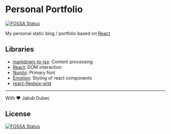# Personal Portfolio
[![FOSSA Status](https://app.fossa.io/api/projects/git%2Bgithub.com%2FSibyx%2Fsibyx-react.svg?type=shield)](https://app.fossa.io/projects/git%2Bgithub.com%2FSibyx%2Fsibyx-react?ref=badge_shield)


My personal static blog / portfolio based on [React](https://reactjs.org/)

## Libraries

- [markdown-to-jsx](https://github.com/mdx-js/mdx): Content processing
- [React](https://reactjs.org/): DOM interaction
- [Nunito](https://www.npmjs.com/package/typeface-nunito): Primary font
- [Emotion](https://emotion.sh/docs/introduction): Styling of react components
- [react-flexbox-grid](https://github.com/roylee0704/react-flexbox-grid)

---
With ❤️ Jakub Dubec

## License
[![FOSSA Status](https://app.fossa.io/api/projects/git%2Bgithub.com%2FSibyx%2Fsibyx-react.svg?type=large)](https://app.fossa.io/projects/git%2Bgithub.com%2FSibyx%2Fsibyx-react?ref=badge_large)